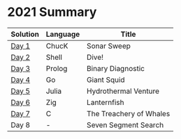 # 2021 Summary

| Solution                    | Language | Title                   |
| --------------------------- | -------- | ----------------------- |
| [Day 1](../2021/day_01.ck)  | ChucK    | Sonar Sweep             |
| [Day 2](../2021/day_02.sh)  | Shell    | Dive!                   |
| [Day 3](../2021/day_03.pl)  | Prolog   | Binary Diagnostic       |
| [Day 4](../2021/day_04.go)  | Go       | Giant Squid             |
| [Day 5](../2021/day_05.jl)  | Julia    | Hydrothermal Venture    |
| [Day 6](../2021/day_06.zig) | Zig      | Lanternfish             |
| [Day 7](../2021/day_07.c)   | C        | The Treachery of Whales |
| Day 8                       | -        | Seven Segment Search    |

